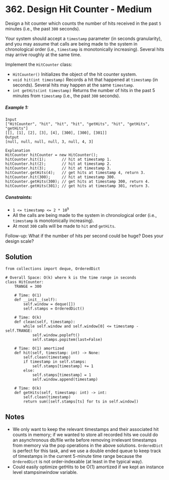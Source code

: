 # 362. Design Hit Counter - Medium

Design a hit counter which counts the number of hits received in the past `5` minutes (i.e., the past `300` seconds).

Your system should accept a `timestamp` parameter (in seconds granularity), and you may assume that calls are being made to the system in chronological order (i.e., `timestamp` is monotonically increasing). Several hits may arrive roughly at the same time.

Implement the `HitCounter` class:

- `HitCounter()` Initializes the object of the hit counter system.
- `void hit(int timestamp)` Records a hit that happened at `timestamp` (in seconds). Several hits may happen at the same `timestamp`.
- `int getHits(int timestamp)` Returns the number of hits in the past 5 minutes from `timestamp` (i.e., the past `300` seconds).


##### Example 1:

```
Input
["HitCounter", "hit", "hit", "hit", "getHits", "hit", "getHits", "getHits"]
[[], [1], [2], [3], [4], [300], [300], [301]]
Output
[null, null, null, null, 3, null, 4, 3]

Explanation
HitCounter hitCounter = new HitCounter();
hitCounter.hit(1);       // hit at timestamp 1.
hitCounter.hit(2);       // hit at timestamp 2.
hitCounter.hit(3);       // hit at timestamp 3.
hitCounter.getHits(4);   // get hits at timestamp 4, return 3.
hitCounter.hit(300);     // hit at timestamp 300.
hitCounter.getHits(300); // get hits at timestamp 300, return 4.
hitCounter.getHits(301); // get hits at timestamp 301, return 3.
```

##### Constraints:

- <code>1 <= timestamp <= 2 * 10<sup>9</sup></code>
- All the calls are being made to the system in chronological order (i.e., `timestamp` is monotonically increasing).
- At most `300` calls will be made to `hit` and `getHits`.

Follow-up: What if the number of hits per second could be huge? Does your design scale?

## Solution

```
from collections import deque, OrderedDict

# Overall Space: O(k) where k is the time range in seconds
class HitCounter:
    TRANGE = 300
    
    # Time: O(1)
    def __init__(self):
        self.window = deque([])
        self.stamps = OrderedDict()

    # Time: O(k)
    def clean(self, timestamp):
        while self.window and self.window[0] <= timestamp - self.TRANGE:
            self.window.popleft()
            self.stamps.popitem(last=False)

    # Time: O(1) amortized
    def hit(self, timestamp: int) -> None:
        self.clean(timestamp)
        if timestamp in self.stamps:
            self.stamps[timestamp] += 1
        else:
            self.stamps[timestamp] = 1
            self.window.append(timestamp)

    # Time: O(k)
    def getHits(self, timestamp: int) -> int:
        self.clean(timestamp)
        return sum([self.stamps[ts] for ts in self.window])
```

## Notes
- We only want to keep the relevant timestamps and their associated hit counts in memory; if we wanted to store all recorded hits we could do an asynchronous db/file write before removing irrelevant timestamps from memory via the pop operations in the above solutions. `OrderedDict` is perfect for this task, and we use a double ended queue to keep track of timestamps in the current 5-minute time range because the `OrderedDict` is not order-indexable (at least in the typical way).
- Could easily optimize getHits to be O(1) amortized if we kept an instance level stampsinwindow variable.